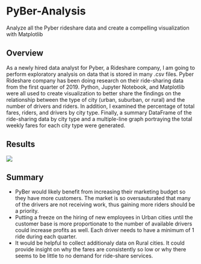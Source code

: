 # PyBer-Analysis
Analyze all the Pyber rideshare data and create a compelling visualization with Matplotlib
## Overview
As a newly hired data analyst for Pyber, a Rideshare company, I am going to perform exploratory analysis on data that is stored in many .csv files. Pyber Rideshare company has been doing research on their ride-sharing data from the first quarter of 2019. Python, Jupyter Notebook, and Matplotlib were all used to create visualization to better share the findings on the relationship between the type of city (urban, suburban, or rural) and the number of drivers and riders. In addition, I examined the percentage of total fares, riders, and drivers by city type. Finally, a summary DataFrame of the ride-sharing data by city type and a multiple-line graph portraying the total weekly fares for each city type were generated.
## Results
![](Pyber_fare_summary.png)
## Summary
- PyBer would likely benefit from increasing their marketing budget so they have more customers. The market is so oversauturated that many of the drivers are not receiving work, thus gaining more riders should be a priority.
- Putting a freeze on the hiring of new employees in Urban cities until the customer base is more proportionate to the number of available drivers could increase profits as well. Each driver needs to have a minimum of 1 ride during each quarter.
- It would be helpful to collect additionaly data on Rural cities. It could provide insight on why the fares are consistently so low or why there seems to be little to no demand for ride-share services.
